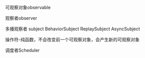 可观察对象observable

观察者observer

多播观察者 subject
            BehaviorSubject
            ReplaySubject
            AsyncSubject

操作符-纯函数，不会改变前一个可观察对象，会产生新的可观察对象


调度者Scheduler
